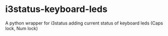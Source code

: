 i3status-keyboard-leds
======================

A python wrapper for i3status adding current status of keyboard leds (Caps lock, Num lock)